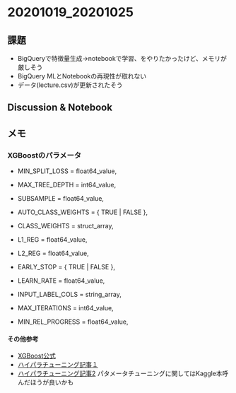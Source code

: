 # 20201019_20201025

## 課題
- BigQueryで特徴量生成→notebookで学習、をやりたかったけど、メモリが厳しそう
- BigQuery MLとNotebookの再現性が取れない
- データ(lecture.csv)が更新されたそう
## Discussion & Notebook
## メモ
### XGBoostのパラメータ
- MIN_SPLIT_LOSS = float64_value,

- MAX_TREE_DEPTH = int64_value,

- SUBSAMPLE = float64_value,

- AUTO_CLASS_WEIGHTS = { TRUE | FALSE },

- CLASS_WEIGHTS = struct_array,

- L1_REG = float64_value,

- L2_REG = float64_value,

- EARLY_STOP = { TRUE | FALSE },

- LEARN_RATE = float64_value,

- INPUT_LABEL_COLS = string_array,

- MAX_ITERATIONS = int64_value,

- MIN_REL_PROGRESS = float64_value,
#### その他参考
- [XGBoost公式](https://xgboost.readthedocs.io/en/latest/parameter.html)
- [ハイパラチューニング記事１](https://qiita.com/R1ck29/items/50ba7fa5afa49e334a8f)
- [ハイパラチューニング記事2](https://qiita.com/FJyusk56/items/0649f4362587261bd57a)
パタメータチューニングに関してはKaggle本呼んだほうが良いかも
